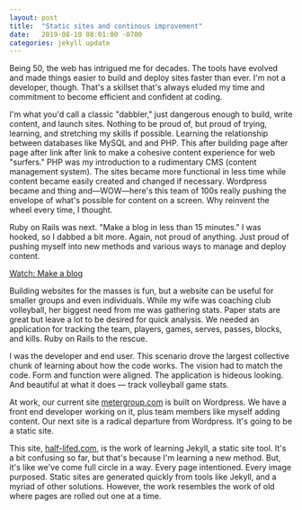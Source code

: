 ```yaml
---
layout: post
title:  "Static sites and continous improvement"
date:   2019-08-10 08:01:00 -0700
categories: jekyll update
---
```


Being 50, the web has intrigued me for decades. The tools have evolved and made things easier to build and deploy sites faster than ever. I'm not a developer, though. That's a skillset that's always eluded my time and commitment to become efficient and confident at coding. 

I'm what you'd call a classic "dabbler," just dangerous enough to build, write content, and launch sites. Nothing to be proud of, but proud of trying, learning, and stretching my skills if possible. Learning the relationship between databases like MySQL and and PHP. This after building page after page after link after link to make a cohesive content experience for web "surfers." PHP was my introduction to a rudimentary CMS (content management system). The sites became more functional in less time while content became easily created and changed if necessary. Wordpress became and thing and—WOW—here's this team of 100s really pushing the envelope of what's possible for content on a screen. Why reinvent the wheel every time, I thought. 

Ruby on Rails was next. "Make a blog in less than 15 minutes." I was hooked, so I dabbed a bit more. Again, not proud of anything. Just proud of pushing myself into new methods and various ways to manage and deploy content.

[Watch: Make a blog](https://www.youtube.com/watch?v=Gzj723LkRJY)

Building websites for the masses is fun, but a website can be useful for smaller groups and even individuals. While my wife was coaching club volleyball, her biggest need from me was gathering stats. Paper stats are great but leave a lot to be desired for quick analysis. We needed an application for tracking the team, players, games, serves, passes, blocks, and kills. Ruby on Rails to the rescue. 

I was the developer and end user. This scenario drove the largest collective chunk of learning about how the code works. The vision had to match the code. Form and function were aligned. The application is hideous looking. And beautiful at what it does — track volleyball game stats.

At work, our current site [metergroup.com](https://www.metergroup.com) is built on Wordpress. We have a front end developer working on it, plus team members like myself adding content. Our next site is a radical departure from Wordpress. It's going to be a static site.

This site, [half-lifed.com](https://www.half-lifed.com), is the work of learning Jekyll, a static site tool. It's a bit confusing so far, but that's because I'm learning a new method. But, it's like we've come full circle in a way. Every page intentioned. Every image purposed. Static sites are generated quickly from tools like Jekyll, and a myriad of other solutions. However, the work resembles the work of old where pages are rolled out one at a time.